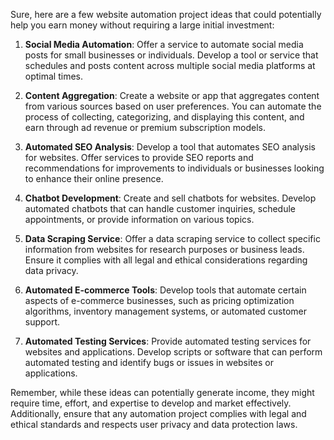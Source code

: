 Sure, here are a few website automation project ideas that could potentially help you earn money without requiring a large initial investment:

1. **Social Media Automation**: Offer a service to automate social media posts for small businesses or individuals. Develop a tool or service that schedules and posts content across multiple social media platforms at optimal times.

2. **Content Aggregation**: Create a website or app that aggregates content from various sources based on user preferences. You can automate the process of collecting, categorizing, and displaying this content, and earn through ad revenue or premium subscription models.

3. **Automated SEO Analysis**: Develop a tool that automates SEO analysis for websites. Offer services to provide SEO reports and recommendations for improvements to individuals or businesses looking to enhance their online presence.

4. **Chatbot Development**: Create and sell chatbots for websites. Develop automated chatbots that can handle customer inquiries, schedule appointments, or provide information on various topics.

5. **Data Scraping Service**: Offer a data scraping service to collect specific information from websites for research purposes or business leads. Ensure it complies with all legal and ethical considerations regarding data privacy.

6. **Automated E-commerce Tools**: Develop tools that automate certain aspects of e-commerce businesses, such as pricing optimization algorithms, inventory management systems, or automated customer support.

7. **Automated Testing Services**: Provide automated testing services for websites and applications. Develop scripts or software that can perform automated testing and identify bugs or issues in websites or applications.

Remember, while these ideas can potentially generate income, they might require time, effort, and expertise to develop and market effectively. Additionally, ensure that any automation project complies with legal and ethical standards and respects user privacy and data protection laws.
